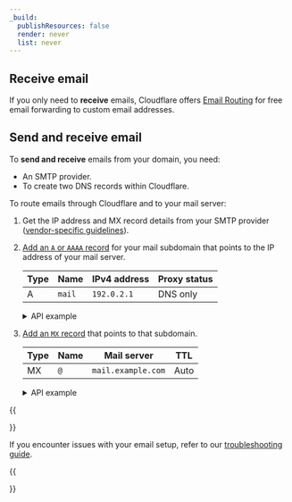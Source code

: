 ```yaml
---
_build:
  publishResources: false
  render: never
  list: never
---
```


## Receive email

If you only need to **receive** emails, Cloudflare offers [Email Routing](/email-routing/) for free email forwarding to custom email addresses.

## Send and receive email

To **send and receive** emails from your domain, you need:

- An SMTP provider.
- To create two DNS records within Cloudflare.

To route emails through Cloudflare and to your mail server:

1. Get the IP address and MX record details from your SMTP provider ([vendor-specific guidelines](/dns/manage-dns-records/reference/vendor-specific-records/)).
2. [Add an `A` or `AAAA` record](/dns/manage-dns-records/how-to/create-dns-records/) for your mail subdomain that points to the IP address of your mail server.

     | **Type** | **Name** | **IPv4 address** | **Proxy status** |
     | -------- | -------- | ---------------- | ---------------- |
     | A        | `mail`   | `192.0.2.1`      | DNS only         |

     <details>
      <summary>API example</summary>
      <div>
      
      ```json
      ---
      header: Request
      ---
      curl -sX POST "https://api.cloudflare.com/client/v4/zones/<ZONE_ID>/dns_records" \
      -H "x-auth-email: <EMAIL>" \
      -H "x-auth-key: <API_KEY>" \
      -H "Content-Type: application/json" \
      --data '{
        "type":"A",
        "name":"www.example.com",
        "content":"192.0.2.1",
        "ttl":3600,
        "proxied":false
      }'
      ```

      ```json
      ---
      header: Response
      ---
      {
        "result": {
          "id": "<ID>",
          "zone_id": "<ZONE_ID>",
          "zone_name": "example.com",
          "name": "www.example.com",
          "type": "A",
          "content": "192.0.2.1",
          "proxiable": true,
          "proxied": false,
          "ttl": 1,
          "locked": false,
          "meta": {
            "auto_added": false,
            "managed_by_apps": false,
            "managed_by_argo_tunnel": false,
            "source": "primary"
          },
          "comment": null,
          "tags": [],
          "created_on": "2023-01-17T20:37:05.368097Z",
          "modified_on": "2023-01-17T20:37:05.368097Z"
        },
        "success": true,
        "errors": [],
        "messages": []
      }
      ```

      </div>
      </details>

3.  [Add an `MX` record](/dns/manage-dns-records/how-to/create-dns-records/) that points to that subdomain.

      | **Type** | **Name** | **Mail server**    | **TTL** |
      | -------- | -------- | ------------------ | ------- |
      | MX       | `@`      | `mail.example.com` | Auto    |

      <details>
      <summary>API example</summary>
      <div>
      
      ```bash
      ---
      header: Request
      ---
      curl -sX POST "https://api.cloudflare.com/client/v4/zones/<ZONE_ID>/dns_records" \
      -H 'x-auth-email: <EMAIL>' \
      -H 'x-auth-key: <API_KEY>' \
      -H "Content-Type: application/json" \
      --data '{
        "type":"MX",
        "name":"example.com",
        "content":"mail.example.com",
        "ttl":3600
      }'
      ```

      ```json
      ---
      header: Response
      ---
      {
        "result": {
          "id": "<ID>",
          "zone_id": "<ZONE_ID>",
          "zone_name": "example.com",
          "name": "example.com",
          "type": "MX",
          "content": "mail.example.com",
          "priority": 10,
          "proxiable": false,
          "proxied": false,
          "ttl": 3600,
          "locked": false,
          "meta": {
            "auto_added": false,
            "managed_by_apps": false,
            "managed_by_argo_tunnel": false,
            "source": "primary"
          },
          "comment": null,
          "tags": [],
          "created_on": "2023-01-17T20:54:23.660869Z",
          "modified_on": "2023-01-17T20:54:23.660869Z"
        },
        "success": true,
        "errors": [],
        "messages": []
      }
      ```

      </div>
      </details>

{{<Aside type="note">}}

If you encounter issues with your email setup, refer to our [troubleshooting guide](/dns/troubleshooting/email-issues/).

{{</Aside>}}
